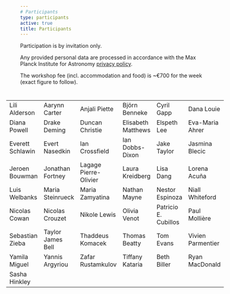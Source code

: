 ```yaml
---
# Participants
type: participants
active: true
title: Participants
---
```


<!--
<i class="fa-solid fa-people-group"></i> The registration is **closed**.

<i class="fa-solid fa-envelope-open-text"></i> Participants notified on **July 14**.

## <i class="fa-solid fa-circle-check"></i> Participation confirmation by **Aug 15**.
* There are no registration fees to participate to this workshop. (See logistics)

_We will later list here the participants of the workshop, and we will add a group picture._
-->

Participation is by invitation only.

<i class="fa-solid fa-file-shield"></i> Any provided personal data are processed in accordance with the Max Planck Institute for Astronomy [privacy policy](http://www.mpia.de/privacy-policy).

<i class="fa-solid fa-coins"></i> The workshop fee (incl. accommodation and food) is ~€700 for the week (exact figure to follow).

<div style="font-size:30px; display:flex; justify-content: center;">
<i class="fa-solid fa-people-group" style="margin-left: 15px;"></i>
</div>

<div style="display:flex; justify-content: center; flex-wrap: wrap;">
<div class="col-md-6" align="right" style="margin: 10px;">

</style>
</head>
<body>


<table>
<td> Lili Alderson</td> 
<td> Aarynn Carter</td> 
<td> Anjali Piette</td> 
<td> Björn Benneke</td> 
<td> Cyril Gapp</td> 
<td> Dana Louie</td> 
  </tr>
  <tr>
<td> Diana Powell</td> 
<td> Drake Deming</td> 
<td> Duncan Christie</td> 
<td> Elisabeth Matthews</td> 
<td> Elspeth Lee</td> 
<td> Eva-Maria Ahrer</td> 
  </tr>
  <tr>
<td> Everett Schlawin</td> 
<td> Evert Nasedkin</td> 
<td> Ian Crossfield</td> 
<td> Ian Dobbs-Dixon</td> 
<td> Jake Taylor</td> 
<td> Jasmina Blecic</td> 
  </tr>
  <tr>
<td> Jeroen Bouwman</td> 
<td> Jonathan Fortney</td> 
<td> Lagage Pierre-Olivier</td> 
<td> Laura Kreidberg</td> 
<td> Lisa Dang</td> 
<td> Lorena Acuña</td> 
  </tr>
  <tr>
<td> Luis Welbanks</td> 
<td> Maria Steinrueck</td> 
<td> Maria Zamyatina</td> 
<td> Nathan Mayne</td> 
<td> Nestor Espinoza</td> 
<td> Niall Whiteford</td> 
  </tr>
  <tr>
<td> Nicolas Cowan</td> 
<td> Nicolas Crouzet</td> 
<td> Nikole Lewis</td> 
<td> Olivia Venot</td> 
<td> Patricio E. Cubillos</td> 
<td> Paul Mollière</td> 
  </tr>
  <tr>
<td> Sebastian Zieba</td> 
<td> Taylor James Bell</td> 
<td> Thaddeus Komacek</td> 
<td> Thomas Beatty</td> 
<td> Tom Evans</td> 
<td> Vivien Parmentier</td> 
  </tr>
  <tr>
<td> Yamila Miguel</td> 
<td> Yannis Argyriou</td> 
<td> Zafar Rustamkulov</td> 
<td> Tiffany Kataria</td> 
<td> Beth Biller</td> 
<td> Ryan MacDonald</td> 
  </tr>
  <tr>
<td> Sasha Hinkley</td> 
</table>

</body>
</html>



</div>
</div>

